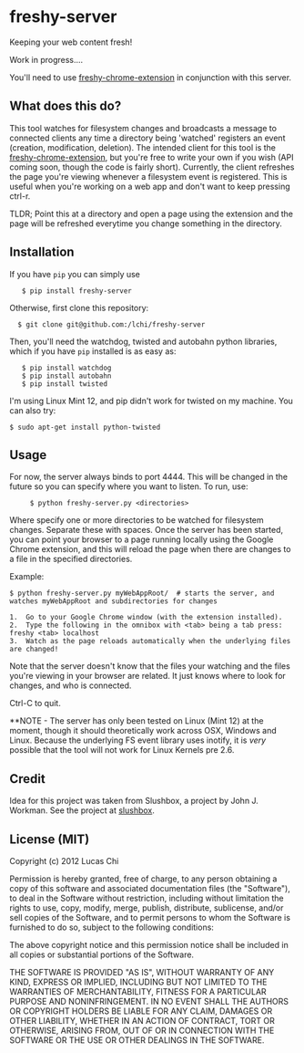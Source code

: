 freshy-server
=============

Keeping your web content fresh!

Work in progress....

You'll need to use [freshy-chrome-extension](https://github.com/lchi/freshy-chrome-extension) in conjunction with this server.

What does this do?
------------------
This tool watches for filesystem changes and broadcasts a message to connected clients any time a directory being 'watched' registers an event (creation, modification, deletion).  The intended client for this tool is the [freshy-chrome-extension](https://github.com/lchi/freshy-chrome-extension), but you're free to write your own if you wish (API coming soon, though the code is fairly short).  Currently, the client refreshes the page you're viewing whenever a filesystem event is registered.  This is useful when you're working on a web app and don't want to keep pressing ctrl-r.

TLDR; Point this at a directory and open a page using the extension and the page will be refreshed everytime you change something in the directory.

Installation
------------
If you have ```pip``` you can simply use 

       $ pip install freshy-server

Otherwise, first clone this repository:

      $ git clone git@github.com:/lchi/freshy-server

Then, you'll need the watchdog, twisted and autobahn python libraries, which if you have ```pip``` installed is as easy as:

       $ pip install watchdog	  
       $ pip install autobahn
       $ pip install twisted

I'm using Linux Mint 12, and pip didn't work for twisted on my machine.  You can also try:

    $ sudo apt-get install python-twisted

Usage
-----
For now, the server always binds to port 4444.  This will be changed in the future so you can specify where you want to listen.  To run, use:

    	 $ python freshy-server.py <directories>

Where <directories> specify one or more directories to be watched for filesystem changes.  Separate these with spaces.  Once the server has been started, you can point your browser to a page running locally using the Google Chrome extension, and this will reload the page when there are changes to a file in the specified directories.

Example:

	$ python freshy-server.py myWebAppRoot/  # starts the server, and watches myWebAppRoot and subdirectories for changes

	1.  Go to your Google Chrome window (with the extension installed).
	2.  Type the following in the omnibox with <tab> being a tab press: freshy <tab> localhost 
	3.  Watch as the page reloads automatically when the underlying files are changed!

Note that the server doesn't know that the files your watching and the files you're viewing in your browser are related.  It just knows where to look for changes, and who is connected.  

Ctrl-C to quit.

**NOTE - The server has only been tested on Linux (Mint 12) at the moment, though it should theoretically work across OSX, Windows and Linux.  Because the underlying FS event library uses inotify, it is *very* possible that the tool will not work for Linux Kernels pre 2.6.  


Credit
------
Idea for this project was taken from Slushbox, a project by John J. Workman.  See the project at [slushbox](https://github.com/workmajj/slushbox).

License (MIT)
-------------
Copyright (c) 2012 Lucas Chi

Permission is hereby granted, free of charge, to any person obtaining a copy of this software and associated documentation files (the "Software"), to deal in the Software without restriction, including without limitation the rights to use, copy, modify, merge, publish, distribute, sublicense, and/or sell copies of the Software, and to permit persons to whom the Software is furnished to do so, subject to the following conditions:

The above copyright notice and this permission notice shall be included in all copies or substantial portions of the Software.

THE SOFTWARE IS PROVIDED "AS IS", WITHOUT WARRANTY OF ANY KIND, EXPRESS OR IMPLIED, INCLUDING BUT NOT LIMITED TO THE WARRANTIES OF MERCHANTABILITY, FITNESS FOR A PARTICULAR PURPOSE AND NONINFRINGEMENT. IN NO EVENT SHALL THE AUTHORS OR COPYRIGHT HOLDERS BE LIABLE FOR ANY CLAIM, DAMAGES OR OTHER LIABILITY, WHETHER IN AN ACTION OF CONTRACT, TORT OR OTHERWISE, ARISING FROM, OUT OF OR IN CONNECTION WITH THE SOFTWARE OR THE USE OR OTHER DEALINGS IN THE SOFTWARE.
